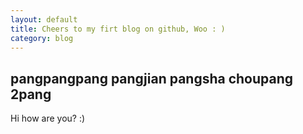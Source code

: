 ```yaml
---
layout: default
title: Cheers to my firt blog on github, Woo : )
category: blog
---
```


## pangpangpang pangjian pangsha choupang 2pang 
Hi how are you? :) 
